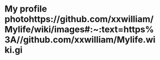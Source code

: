 # My profile photohttps://github.com/xxwilliam/Mylife/wiki/images#:~:text=https%3A//github.com/xxwilliam/Mylife.wiki.gi
